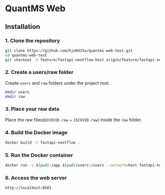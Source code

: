 # QuantMS Web 

## Installation
### 1. Clone the repository
```bash
git clone https://github.com/hjn0415a/quantms-web-test.git
cd quantms-web-test
git checkout -b feature/fastapi-nextflow-host origin/feature/fastapi-nextflow-host
```
### 2. Create a users/raw folder
Create `users` and `raw` folders under the project root:
```bash
mkdir users
mkdir raw
```
### 3. Place your raw data
Place the raw files(`02COVID.raw` ~ `15COVID.raw`) inside the `raw` folder.

### 4. Build the Docker image
```bash
docker build -t fastapi-nextflow .
```
### 5. Run the Docker container
```bash
docker run -v $(pwd):/app $(pwd)/users:/users --network=host fastapi-nextflow
```
### 6. Access the web server
```bash
http://localhost:8501
```
